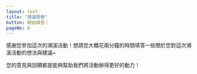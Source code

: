 ```yaml
---
layout: text
title: "溯溪問卷"
button: 開始填答！
pageNo: 0
---
```


感謝您參加這次的溯溪活動！想請您大概花兩分鐘的時間填答一些關於您對這次溯溪活動的想法與建議~

您的意見與回饋都是能夠幫助我們將活動辦得更好的動力！
